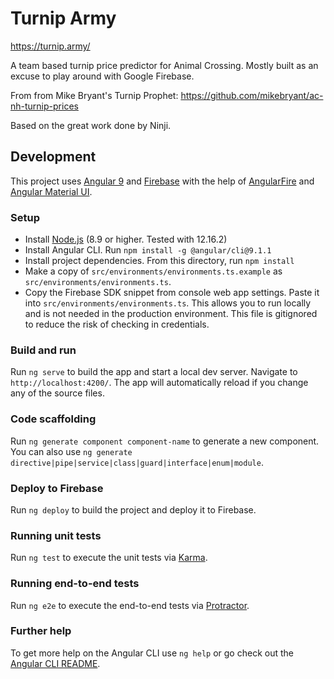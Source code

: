 # Turnip Army
https://turnip.army/

A team based turnip price predictor for Animal Crossing. Mostly built as an excuse to play around with Google Firebase.

From from Mike Bryant's Turnip Prophet: https://github.com/mikebryant/ac-nh-turnip-prices

Based on the great work done by Ninji.

## Development

This project uses [Angular 9](https://angular.io/) and [Firebase](https://firebase.google.com/docs/) with the help of [AngularFire](https://github.com/angular/angularfire) and [Angular Material UI](https://material.angular.io/).

### Setup

- Install [Node.js](https://nodejs.org/) (8.9 or higher. Tested with 12.16.2)
- Install Angular CLI. Run `npm install -g @angular/cli@9.1.1`
- Install project dependencies. From this directory, run `npm install`
- Make a copy of `src/environments/environments.ts.example` as `src/environments/environments.ts`.
- Copy the Firebase SDK snippet from console web app settings. Paste it into `src/environments/environments.ts`. This allows you to run locally and is not needed in the production environment. This file is gitignored to reduce the risk of checking in credentials.

### Build and run

Run `ng serve` to build the app and start a local dev server. Navigate to `http://localhost:4200/`. The app will automatically reload if you change any of the source files.

### Code scaffolding

Run `ng generate component component-name` to generate a new component. You can also use `ng generate directive|pipe|service|class|guard|interface|enum|module`.

### Deploy to Firebase

Run `ng deploy` to build the project and deploy it to Firebase.

### Running unit tests

Run `ng test` to execute the unit tests via [Karma](https://karma-runner.github.io).

### Running end-to-end tests

Run `ng e2e` to execute the end-to-end tests via [Protractor](http://www.protractortest.org/).

### Further help

To get more help on the Angular CLI use `ng help` or go check out the [Angular CLI README](https://github.com/angular/angular-cli/blob/master/README.md).
